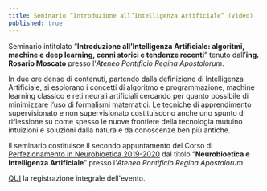 ```yaml
---
title: Seminario “Introduzione all’Intelligenza Artificiale” (Video)
published: true
---
```

Seminario intitolato “**Introduzione all’Intelligenza Artificiale: algoritmi, machine e deep learning, cenni storici e tendenze recenti**” tenuto dall’**ing. Rosario Moscato** presso l’_Ateneo Pontificio Regina Apostolorum_.

In due ore dense di contenuti, partendo dalla definizione di Intelligenza Artificiale, si esplorano i concetti di algoritmo e programmazione, machine learning classico e reti neurali artificiali cercando per quanto possibile di minimizzare l’uso di formalismi matematici. Le tecniche di apprendimento supervisionato e non supervisionato costituiscono anche uno spunto di riflessione su come spesso le nuove frontiere della tecnologia mutuino intuizioni e soluzioni dalla natura e da conoscenze ben più antiche.

Il seminario costituisce il secondo appuntamento del Corso di [Perfezionamento in Neurobioetica 2019-2020](https://www.upra.org/offerta-formativa/istituti/istituto-di-bioetica-e-diritti-umani/neurobioetica-ed-intelligenza-artificiale-iii-edizione-2019-2020/ "Perfezionamento in Neurobioetica") dal titolo “**Neurobioetica e Intelligenza Artificiale**” presso l’_Ateneo Pontificio Regina Apostolorum_.

[QUI](https://youtu.be/kF4KKM4MKMA "Seminario AI UPRA") la registrazione integrale dell'evento.
